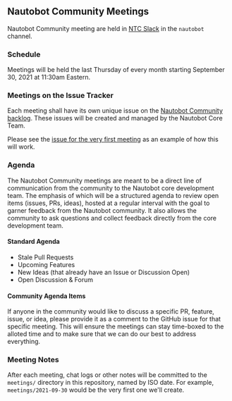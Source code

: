 ## Nautobot Community Meetings

Nautobot Community meeting are held in [NTC Slack](slack.networktocode.com) in the `nautobot` channel.


### Schedule

Meetings will be held the last Thursday of every month starting September 30, 2021 at 11:30am Eastern.

### Meetings on the Issue Tracker

Each meeting shall have its own unique issue on the [Nautobot Community backlog](https://github.com/nautobot/community/issues). These issues will be created and managed by the Nautobot Core Team.

Please see the [issue for the very first meeting](https://github.com/nautobot/community/issues/1) as an example of how this will work.

### Agenda

The Nautobot Community meetings are meant to be a direct line of communication from the community to the Nautobot core development team. The emphasis of which will be a structured agenda to review open items (issues, PRs, ideas), hosted at a regular interval with the goal to garner feedback from the Nautobot community. It also allows the community to ask questions and collect feedback directly from the core development team.

#### Standard Agenda 

* Stale Pull Requests
* Upcoming Features
* New Ideas (that already have an Issue or Discussion Open)
* Open Discussion & Forum

#### Community Agenda Items

If anyone in the community would like to discuss a specific PR, feature, issue, or idea, please provide it as a comment to the GitHub issue for that specific meeting. This will ensure the meetings can stay time-boxed to the alloted time and to make sure that we can do our best to address everything.

### Meeting Notes

After each meeting, chat logs or other notes will be committed to the `meetings/` directory in this repository, named by ISO date. For example, `meetings/2021-09-30` would be the very first one we'll create.
